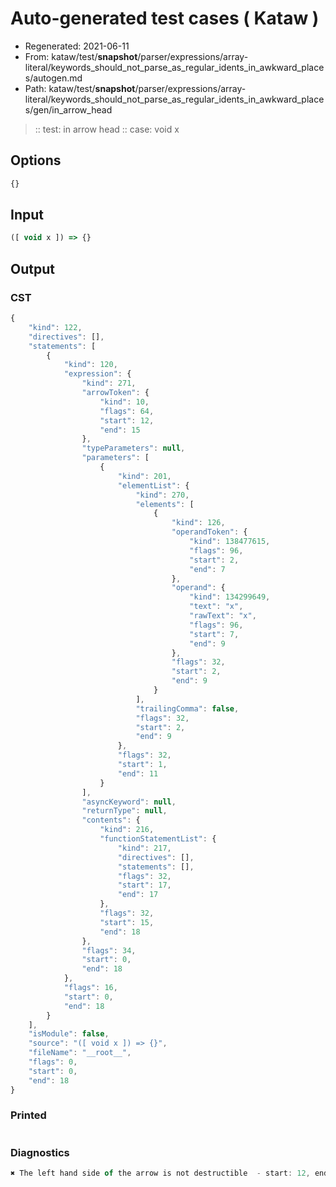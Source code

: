 # Auto-generated test cases ( Kataw )
- Regenerated: 2021-06-11
- From: kataw/test/__snapshot__/parser/expressions/array-literal/keywords_should_not_parse_as_regular_idents_in_awkward_places/autogen.md
- Path: kataw/test/__snapshot__/parser/expressions/array-literal/keywords_should_not_parse_as_regular_idents_in_awkward_places/gen/in_arrow_head
> :: test: in arrow head
> :: case: void x
## Options

`````js
{}
`````
## Input

`````js
([ void x ]) => {}
`````
## Output

### CST

```javascript
{
    "kind": 122,
    "directives": [],
    "statements": [
        {
            "kind": 120,
            "expression": {
                "kind": 271,
                "arrowToken": {
                    "kind": 10,
                    "flags": 64,
                    "start": 12,
                    "end": 15
                },
                "typeParameters": null,
                "parameters": [
                    {
                        "kind": 201,
                        "elementList": {
                            "kind": 270,
                            "elements": [
                                {
                                    "kind": 126,
                                    "operandToken": {
                                        "kind": 138477615,
                                        "flags": 96,
                                        "start": 2,
                                        "end": 7
                                    },
                                    "operand": {
                                        "kind": 134299649,
                                        "text": "x",
                                        "rawText": "x",
                                        "flags": 96,
                                        "start": 7,
                                        "end": 9
                                    },
                                    "flags": 32,
                                    "start": 2,
                                    "end": 9
                                }
                            ],
                            "trailingComma": false,
                            "flags": 32,
                            "start": 2,
                            "end": 9
                        },
                        "flags": 32,
                        "start": 1,
                        "end": 11
                    }
                ],
                "asyncKeyword": null,
                "returnType": null,
                "contents": {
                    "kind": 216,
                    "functionStatementList": {
                        "kind": 217,
                        "directives": [],
                        "statements": [],
                        "flags": 32,
                        "start": 17,
                        "end": 17
                    },
                    "flags": 32,
                    "start": 15,
                    "end": 18
                },
                "flags": 34,
                "start": 0,
                "end": 18
            },
            "flags": 16,
            "start": 0,
            "end": 18
        }
    ],
    "isModule": false,
    "source": "([ void x ]) => {}",
    "fileName": "__root__",
    "flags": 0,
    "start": 0,
    "end": 18
}
```

### Printed

```javascript

```

### Diagnostics

```javascript
✖ The left hand side of the arrow is not destructible  - start: 12, end: 15

```

